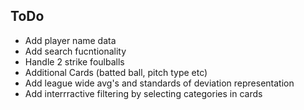 ## ToDo
- Add player name data
- Add search fucntionality
- Handle 2 strike foulballs
- Additional Cards (batted ball, pitch type etc)
- Add league wide avg's and standards of deviation representation
- Add interrractive filtering by selecting categories in cards

